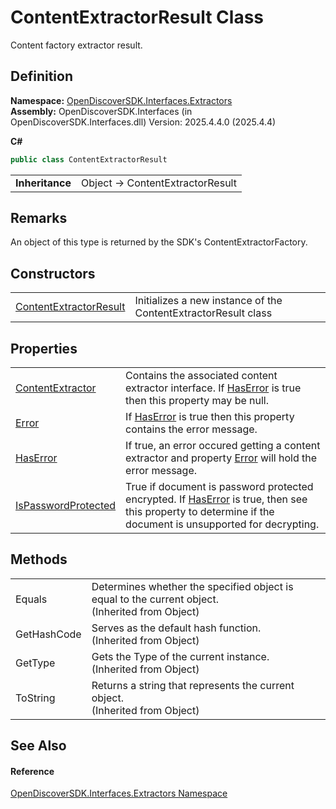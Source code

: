 # ContentExtractorResult Class


Content factory extractor result.



## Definition
**Namespace:** <a href="66cb506c-7b83-62d0-4a83-d345a647f76a">OpenDiscoverSDK.Interfaces.Extractors</a>  
**Assembly:** OpenDiscoverSDK.Interfaces (in OpenDiscoverSDK.Interfaces.dll) Version: 2025.4.4.0 (2025.4.4)

**C#**
``` C#
public class ContentExtractorResult
```

<table><tr><td><strong>Inheritance</strong></td><td>Object  →  ContentExtractorResult</td></tr>
</table>



## Remarks
An object of this type is returned by the SDK's ContentExtractorFactory.

## Constructors
<table>
<tr>
<td><a href="9b723ab9-7060-6926-227c-a1350cd71836">ContentExtractorResult</a></td>
<td>Initializes a new instance of the ContentExtractorResult class</td></tr>
</table>

## Properties
<table>
<tr>
<td><a href="e34c8f80-a415-2275-2f2e-74e78119de93">ContentExtractor</a></td>
<td>Contains the associated content extractor interface. If <a href="044ab9be-958d-cdd1-092b-adb37aec6d3a">HasError</a> is true then this property may be null.</td></tr>
<tr>
<td><a href="29f71d1e-5fb6-a3ae-1573-5dc52363f9a1">Error</a></td>
<td>If <a href="044ab9be-958d-cdd1-092b-adb37aec6d3a">HasError</a> is true then this property contains the error message.</td></tr>
<tr>
<td><a href="044ab9be-958d-cdd1-092b-adb37aec6d3a">HasError</a></td>
<td>If true, an error occured getting a content extractor and property <a href="29f71d1e-5fb6-a3ae-1573-5dc52363f9a1">Error</a> will hold the error message.</td></tr>
<tr>
<td><a href="d79185b1-3d56-286b-2d5c-62e6ddcee6a5">IsPasswordProtected</a></td>
<td>True if document is password protected encrypted. If <a href="044ab9be-958d-cdd1-092b-adb37aec6d3a">HasError</a> is true, then see this property to determine if the document is unsupported for decrypting.</td></tr>
</table>

## Methods
<table>
<tr>
<td>Equals</td>
<td>Determines whether the specified object is equal to the current object.<br />(Inherited from Object)</td></tr>
<tr>
<td>GetHashCode</td>
<td>Serves as the default hash function.<br />(Inherited from Object)</td></tr>
<tr>
<td>GetType</td>
<td>Gets the Type of the current instance.<br />(Inherited from Object)</td></tr>
<tr>
<td>ToString</td>
<td>Returns a string that represents the current object.<br />(Inherited from Object)</td></tr>
</table>

## See Also


#### Reference
<a href="66cb506c-7b83-62d0-4a83-d345a647f76a">OpenDiscoverSDK.Interfaces.Extractors Namespace</a>  
